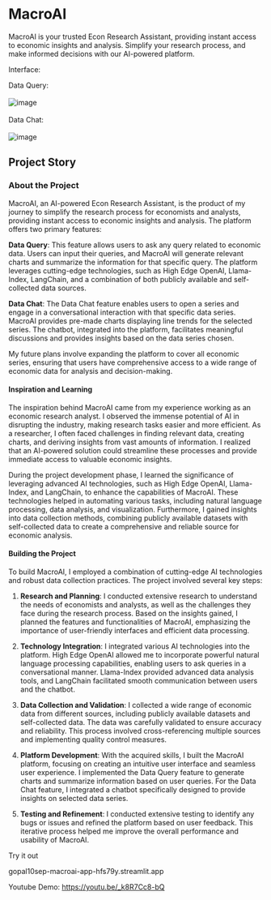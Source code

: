 # MacroAI
MacroAI is your trusted Econ Research Assistant, providing instant access to economic insights and analysis. Simplify your research process, and make informed decisions with our AI-powered platform. 

Interface:

Data Query: <br><br>
![image](https://github.com/gopal10sep/MacroAI/assets/12400625/cb1ce926-d352-4d9d-9bc7-82330dc3289c)
<br><br>
Data Chat:<br><br>
![image](https://github.com/gopal10sep/MacroAI/assets/12400625/f096f512-a800-4c0f-9a43-616124230829)

## Project Story

### About the Project

MacroAI, an AI-powered Econ Research Assistant, is the product of my journey to simplify the research process for economists and analysts, providing instant access to economic insights and analysis. The platform offers two primary features:

**Data Query**: This feature allows users to ask any query related to economic data. Users can input their queries, and MacroAI will generate relevant charts and summarize the information for that specific query. The platform leverages cutting-edge technologies, such as High Edge OpenAI, Llama-Index, LangChain, and a combination of both publicly available and self-collected data sources.

**Data Chat**: The Data Chat feature enables users to open a series and engage in a conversational interaction with that specific data series. MacroAI provides pre-made charts displaying line trends for the selected series. The chatbot, integrated into the platform, facilitates meaningful discussions and provides insights based on the data series chosen.

My future plans involve expanding the platform to cover all economic series, ensuring that users have comprehensive access to a wide range of economic data for analysis and decision-making.

#### Inspiration and Learning

The inspiration behind MacroAI came from my experience working as an economic research analyst. I observed the immense potential of AI in disrupting the industry, making research tasks easier and more efficient. As a researcher, I often faced challenges in finding relevant data, creating charts, and deriving insights from vast amounts of information. I realized that an AI-powered solution could streamline these processes and provide immediate access to valuable economic insights.

During the project development phase, I learned the significance of leveraging advanced AI technologies, such as High Edge OpenAI, Llama-Index, and LangChain, to enhance the capabilities of MacroAI. These technologies helped in automating various tasks, including natural language processing, data analysis, and visualization. Furthermore, I gained insights into data collection methods, combining publicly available datasets with self-collected data to create a comprehensive and reliable source for economic analysis.

#### Building the Project

To build MacroAI, I employed a combination of cutting-edge AI technologies and robust data collection practices. The project involved several key steps:

1. **Research and Planning**: I conducted extensive research to understand the needs of economists and analysts, as well as the challenges they face during the research process. Based on the insights gained, I planned the features and functionalities of MacroAI, emphasizing the importance of user-friendly interfaces and efficient data processing.
   
2. **Technology Integration**: I integrated various AI technologies into the platform. High Edge OpenAI allowed me to incorporate powerful natural language processing capabilities, enabling users to ask queries in a conversational manner. Llama-Index provided advanced data analysis tools, and LangChain facilitated smooth communication between users and the chatbot.
   
3. **Data Collection and Validation**: I collected a wide range of economic data from different sources, including publicly available datasets and self-collected data. The data was carefully validated to ensure accuracy and reliability. This process involved cross-referencing multiple sources and implementing quality control measures.
   
4. **Platform Development**: With the acquired skills, I built the MacroAI platform, focusing on creating an intuitive user interface and seamless user experience. I implemented the Data Query feature to generate charts and summarize information based on user queries. For the Data Chat feature, I integrated a chatbot specifically designed to provide insights on selected data series.
   
5. **Testing and Refinement**: I conducted extensive testing to identify any bugs or issues and refined the platform based on user feedback. This iterative process helped me improve the overall performance and usability of MacroAI.



Try it out

gopal10sep-macroai-app-hfs79y.streamlit.app

Youtube Demo:
https://youtu.be/_k8R7Cc8-bQ
